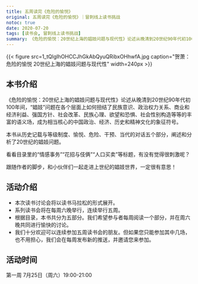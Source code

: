 ```yaml
---
title: 五周读完《危险的愉悦》
original: 五周读完《危险的愉悦》｜冒刺线上读书挑战
notoc: true
date: 2020-07-20
tags: [读书会, 冒刺线上读书挑战]
summary: 《危险的愉悦：20世纪上海的娼妓问题与现代性》论述从晚清到20世纪90年代初100年间，“娼妓”问题在各个层面上如何扭结了民族意识、政治权力关系、商业和经济利益、强国方针、社会改革、民族心理、欲望和恐惧、社会性别构造等等的丰富的语义场，成为相当核心的中国政治、经济、历史和精神文化的象征符号。
---
```


{{< figure src=1_tQlgIhOHCCJhGkAbQyuQRibxOHhwfA.jpg caption="贺萧：危险的愉悦 20世纪上海的娼妓问题与现代性" width=240px >}}

## 本书介绍

《危险的愉悦：20世纪上海的娼妓问题与现代性》论述从晚清到20世纪90年代初100年间，“娼妓”问题在各个层面上如何扭结了民族意识、政治权力关系、商业和经济利益、强国方针、社会改革、民族心理、欲望和恐惧、社会性别构造等等的丰富的语义场，成为相当核心的中国政治、经济、历史和精神文化的象征符号。

本书从历史记载与等级制度、愉悦、危险、干预、当代的对话五个部分，阐述和分析了20世纪的娼妓问题。  

看看目录里的“情感事务”“花招与伎俩”“人口买卖”等标题，有没有觉得很刺激呢？  

跟随作者的脚步，和小伙伴们一起走进上世纪的娼妓世界，一定很有意思！  

## 活动介绍

- 本次读书讨论会将以读书马拉松的形式展开。
- 系列读书会将在每周六晚举行，连续举行五周。
- 根据目录，本书共分为五部分。我们希望参与者每周阅读一个部分，并在周六晚共同进行愉快的讨论。
- 我们十分欢迎可以连续参加五周读书会的朋友。但如果您只能参加其中几场，也不用担心，我们会在每周发布新的推送，并邀请您来参加。
 
## 活动时间

第一周 7月25日（周六）19:00-21:00


